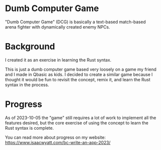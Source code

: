 # Dumb Computer Game
"Dumb Computer Game" (DCG) is basically a text-based match-based arena fighter with dynamically created enemy NPCs. 

# Background
I created it as an exercise in learning the Rust syntax.

This is just a dumb computer game based very loosely on a game my friend and I made in Qbasic as kids. I decided to create a similar game because I thought it would be fun to revisit the concept, remix it, and learn the Rust syntax in the process. 

# Progress
As of 2023-10-05 the "game" still requires a lot of work to implement all the features desired, but the core exercise of using the concept to learn the Rust syntax is complete.

You can read more about progress on my website: https://www.isaacwyatt.com/bc-write-an-app-2023/